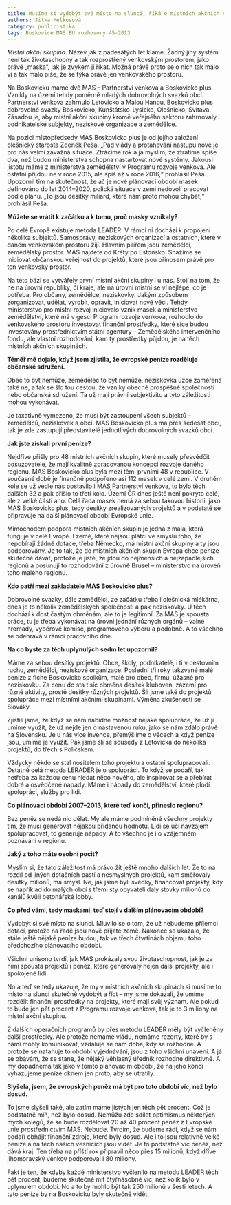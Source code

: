 ```yaml
---
title: Musíme si vydobýt své místo na slunci, říká o místních akčních skupinách Zdeněk Peša
authors: Jitka Melkusová
category: publicistika
tags: Boskovice MAS EU rozhovory 45-2013
---
```


*Místní akční skupina.* Název jak z padesátých let klame. Žádný jiný systém není tak životaschopný a tak rozprostřený venkovským prostorem, jako právě „maska“, jak je zvykem jí říkat. Možná právě proto se o nich tak málo ví a tak málo píše, že se týká právě jen venkovského prostoru.

Na Boskovicku máme dvě MAS – Partnerství venkova a Boskovicko plus. Vznikly na území tehdy poměrně mladých dobrovolných svazků obcí. Partnerství venkova zahrnulo Letovicko a Malou Hanou, Boskovicko plus dobrovolné svazky Boskovicko, Kunštátsko-Lysicko, Olešnicko, Svitava. Zásadou je, aby místní akční skupiny kromě veřejného sektoru zahrnovaly i podnikatelské subjekty, neziskové organizace a zemědělce.

Na pozici místopředsedy MAS Boskovicko plus je od jejího založení olešnický starosta Zdeněk Peša. „Pád vlády a protahování nástupu nové je pro nás velmi závažná situace. Ztrácíme rok a já myslím, že ztratíme spíše dva, než budou ministerstva schopna nastartovat nové systémy. Jakousi jistotu máme z ministerstva zemědělství v Programu rozvoje venkova. Ale ostatní přijdou ne v roce 2015, ale spíš až v roce 2016,“ prohlásil Peša. Upozornil tím na skutečnost, že ač je nové plánovací období masek definováno do let 2014–2020, polická situace v zemi nedovolí pracovat podle plánu. „To jsou desítky miliard, které nám proto mohou chybět,“ prohlásil Peša.

**Můžete se vrátit k začátku a k tomu, proč masky vznikaly?**

Po celé Evropě existuje metoda LEADER. V rámci ní dochází k propojení několika subjektů. Samosprávy, neziskových organizací a ostatních, které v daném venkovském prostoru žijí. Hlavním pilířem jsou zemědělci, zemědělský prostor. MAS najdete od Kréty po Estonsko. Snažíme se iniciovat občanskou veřejnost do projektů, které jsou přínosem právě pro ten venkovský prostor.

Na této bázi se vytvářely první místní akční skupiny i u nás. Stojí na tom, že ne na úrovni republiky, či kraje, ale na úrovni místní se ví nejlépe, co je potřeba. Pro občany, zemědělce, neziskovky. Jakým způsobem zorganizovat, udělat, vyrobit, opravit, iniciovat nové věci. Tehdy ministerstvo pro místní rozvoj iniciovalo vznik masek a ministerstvo zemědělství, které má v gesci Program rozvoje venkova, rozhodlo do venkovského prostoru investovat finanční prostředky, které sice budou investovány prostřednictvím státní agentury – Zemědělského intervenčního fondu, ale vlastní rozhodování, kam ty prostředky půjdou, je na těch místních akčních skupinách.

**Téměř mě dojalo, když jsem zjistila, že evropské peníze rozděluje občanské sdružení.**

Obec to být nemůže, zemědělec to být nemůže, neziskovka úzce zaměřená také ne, a tak se šlo tou cestou, že vzniky obecně prospěšné společnosti nebo občanská sdružení. Ta už mají právní subjektivitu a tyto záležitosti mohou vykonávat.

Je taxativně vymezeno, že musí být zastoupení všech subjektů – zemědělců, neziskovek a obcí. MAS Boskovicko plus má přes šedesát obcí, tak je zde zastupují představitelé jednotlivých dobrovolných svazků obcí.

**Jak jste získali první peníze?**

Nejdříve přišly pro 48 místních akčních skupin, které musely přesvědčit posuzovatele, že mají kvalitně zpracovanou koncepci rozvoje daného regionu. MAS Boskovicko plus byla mezi těmi prvními 48 v republice. V současné době je finančně podpořeno asi 112 masek v celé zemi. V druhém kole se už vedle nás postavilo i MAS Partnerství venkova, to bylo těch dalších 32 a pak přišlo to třetí kolo. Území ČR dnes ještě není pokryto celé, ale z velké části ano. Celá řada masek nemá za sebou takovou historii, jako MAS Boskovicko plus, tedy desítky zrealizovaných projektů a v podstatě se připravuje na další plánovací období Evropské unie.

Mimochodem podpora místních akčních skupin je jedna z mála, která funguje v celé Evropě. I země, které nejsou plátci ve smyslu toho, že nepobírají žádné dotace, třeba Německo, má místní akční skupiny a ty jsou podporovány. Je to tak, že do místních akčních skupin Evropa chce peníze skutečně dávat, protože je jisté, že jdou do nejmenších a nejzapadlejších regionů a posunují to rozhodování z úrovně Brusel – ministerstvo na úroveň toho malého regionu.

**Kdo patří mezi zakladatele MAS Boskovicko plus?**

Dobrovolné svazky, dále zemědělci, ze začátku třeba i olešnická mlékárna, dnes je to několik zemědělských společností a pak neziskovky. U těch dochází k dost častým obměnám, ale to je legitimní. Za MAS je spousta práce, tu je třeba vykonávat na úrovni jednání různých orgánů – valné hromady, výběrové komise, programového výboru a podobně. A to všechno se odehrává v rámci pracovního dne.

**Na co byste za těch uplynulých sedm let upozornil?**

Máme za sebou desítky projektů. Obce, školy, podnikatelé, i ti v cestovním ruchu, zemědělci, neziskové organizace. Poslední tři roky takzvané malé peníze z fiche Boskovicko spolkům, malé pro obec, firmu, úžasné pro neziskovku. Za cenu do sta tisíc obměna desítek kluboven, zázemí pro různé aktivity, prostě desítky různých projektů. Šli jsme také do projektů spolupráce mezi místními akčními skupinami. Výměna zkušeností se Slováky.

Zjistili jsme, že když se nám nabídne možnost nějaké spolupráce, že už ji umíme využít, že už nejde jen o nastavenou ruku, jako se nám zdálo právě na Slovensku. Je u nás více invence, přemýšlíme o věcech a když peníze jsou, umíme je využít. Pak jsme šli se sousedy z Letovicka do několika projektů, do třech s Poličskem.

Vždycky někdo se stal nositelem toho projektu a ostatní spolupracovali. Ostatně celá metoda LERADER je o spolupráci. To když se podaří, tak netřeba za každou cenu hledat něco nového, ale inspirovat se a přebírat dobré a osvědčené nápady. Máme i nápady do zemědělství, které plodí spolupráci, služby pro lidi.

**Co plánovací období 2007–2013, které teď končí, přineslo regionu?**

Bez peněz se nedá nic dělat. My ale máme podmíněné všechny projekty tím, že musí generovat nějakou přidanou hodnotu. Lidi se učí navzájem spolupracovat, to generuje nápady. A to všechno je i o vzájemném poznávání v regionu.

**Jaký z toho máte osobní pocit?**

Myslím si, že tato záležitost má právo žít ještě mnoho dalších let. Že to na rozdíl od jiných dotačních pastí a nesmyslných projektů, kam směřovaly desítky milionů, má smysl. Ne, jak jsme byli svědky, financovat projekty, kdy se například do malých obcí s třemi sty obyvateli daly stovky milionů do kanálů kvůli betonářské lobby.

**Co před vámi, tedy maskami, teď stojí v dalším plánovacím období?**

Vydobýt si své místo na slunci. Mluvilo se o tom, že už nebudeme příjemci dotací, protože na řadě jsou nově přijaté země. Nakonec se ukázalo, že stále ještě nějaké peníze budou, tak ve třech čtvrtinách objemu toho předchozího plánovacího období.

Všichni unisono tvrdí, jak MAS prokázaly svou životaschopnost, jak je za nimi spousta projektů i peněz, které generovaly nejen další projekty, ale i spokojené lidi.

No a teď se tedy ukazuje, že my v místních akčních skupinách si musíme to místo na slunci skutečně vydobýt a říct – my jsme dokázali, že umíme rozdělit finanční prostředky na projekty, které mají svůj význam. Ale pokud to bude jen pět procent z Programu rozvoje venkova, tak je to 3 miliony na místní akční skupinu.

Z dalších operačních programů by přes metodu LEADER měly být vyčleněny další prostředky. Ale protože nemáme vládu, nemáme rezorty, které by s námi mohly komunikovat, vzdaluje se nám doba, kdy se rozhodne. A protože se natahuje to období vyjednávání, jsou z toho všichni unaveni. A já se obávám, že se stane, že nějaký věhlasný úředník rozhodne direktivně. A my dopadnema tak jako v tomto plánovacím období, že na jeho konci vyhazujeme peníze oknem jen proto, aby se utratily.

**Slyšela, jsem, že evropských peněz má být pro toto období víc, než bylo dosud.**

To jsme slyšeli také, ale zatím máme jistých jen těch pět procent. Což je podstatně míň, než bylo dosud. Nemůžu zde sdílet optimismus některých mých kolegů, že se bude rozdělovat 20 až 40 procent peněz z Evropské unie prostřednictvím MAS. Nebude. Tvrdím, že budeme rádi, když se nám podaří obhájit finanční zdroje, které byly dosud. Ale i to jsou relativně velké peníze a na těch našich vesnicích jsou vidět. Je to podstatně víc peněz, než dává kraj. Ten třeba na příští rok připravil něco přes 15 milionů, když dříve jihomoravský venkov podporoval i 80 miliony.

Fakt je ten, že kdyby každé ministerstvo vyčlenilo na metodu LEADER těch pět procent, budeme skutečně mít čtyřnásobně víc, než kolik bylo v uplynulém období. No a to by mohlo být tak 250 milionů v šesti letech. A tyto peníze by na Boskovicku byly skutečně vidět.
